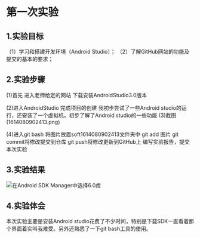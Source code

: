 # 第一次实验

## 1.实验目标
（1）学习和搭建开发环境（Android Studio）；
（2）了解GitHub网站的功能及提交的基本的要求；

## 2.实验步骤
(1)首先 进入老师给定的网站 下载安装AndroidStudio3.0版本

(2)进入AndroidStudio 完成项目的创建 
我初步尝试了一些Android studio的运行，还安装了一个虚拟机，初步了解了Android studio的一些功能
(3)截图 (1614080902413.png)

(4)进入git bash 
   将图片放置soft1614080902413文件夹中
   git add 图片
   git commit将修改提交到仓库
   git push将修改更新到GitHub上
   编写实验报告，提交本次实验

## 3.实验结果
![在Android SDK Manager中选择6.0库](https://github.com/zzhuangj/android-labs-2018/blob/master/soft1614080902413/soft1614080902413.png)
## 4.实验体会
本次实验主要是安装Android studio花费了不少时间，特别是下载SDK一直看着那个界面着实叫我难受。另外还熟悉了一下git bash工具的使用。
